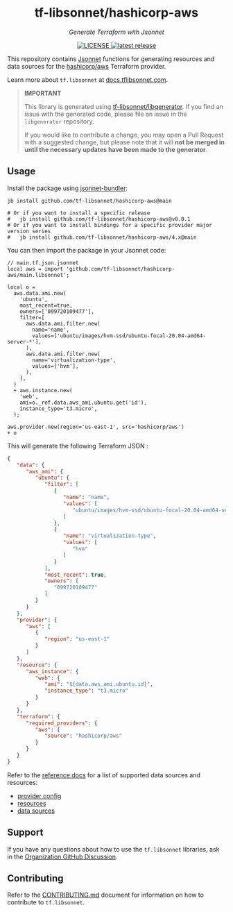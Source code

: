 <h1 align="center">tf-libsonnet/hashicorp-aws</h1>

<p align="center">
  <em>Generate Terraform with Jsonnet</em>
</p>

<p align="center">
  <a href="https://github.com/tf-libsonnet/hashicorp-aws/blob/main/LICENSE">
    <img alt="LICENSE" src="https://img.shields.io/github/license/tf-libsonnet/hashicorp-aws?style=for-the-badge">
  </a>
  <a href="https://github.com/tf-libsonnet/hashicorp-aws/releases/latest">
    <img alt="latest release" src="https://img.shields.io/github/v/release/tf-libsonnet/hashicorp-aws?style=for-the-badge">
  </a>
</p>

This repository contains [Jsonnet](https://jsonnet.org/) functions for generating resources and data sources for the
[hashicorp/aws](https://registry.terraform.io/providers/hashicorp/aws) Terraform provider.

Learn more about `tf.libsonnet` at [docs.tflibsonnet.com](https://docs.tflibsonnet.com/docs).

> **IMPORTANT**
>
> This library is generated using [tf-libsonnet/libgenerator](https://github.com/tf-libsonnet/libgenerator). If you find
> an issue with the generated code, please file an issue in the `libgenerator` repository.
>
> If you would like to contribute a change, you may open a Pull Request with a suggested change, but please note that it
> will **not be merged in until the necessary updates have been made to the generator**.

## Usage

Install the package using [jsonnet-bundler](https://github.com/jsonnet-bundler/jsonnet-bundler):

```
jb install github.com/tf-libsonnet/hashicorp-aws@main

# Or if you want to install a specific release
#   jb install github.com/tf-libsonnet/hashicorp-aws@v0.0.1
# Or if you want to install bindings for a specific provider major version series
#   jb install github.com/tf-libsonnet/hashicorp-aws/4.x@main
```

You can then import the package in your Jsonnet code:

```jsonnet
// main.tf.json.jsonnet
local aws = import 'github.com/tf-libsonnet/hashicorp-aws/main.libsonnet';

local o =
  aws.data.ami.new(
    'ubuntu',
    most_recent=true,
    owners=['099720109477'],
    filter=[
      aws.data.ami.filter.new(
        name='name',
        values=['ubuntu/images/hvm-ssd/ubuntu-focal-20.04-amd64-server-*'],
      ),
      aws.data.ami.filter.new(
        name='virtualization-type',
        values=['hvm'],
      ),
    ],
  )
  + aws.instance.new(
    'web',
    ami=o._ref.data.aws_ami.ubuntu.get('id'),
    instance_type='t3.micro',
  );

aws.provider.new(region='us-east-1', src='hashicorp/aws')
+ o
```

This will generate the following Terraform JSON :

```json
{
   "data": {
      "aws_ami": {
         "ubuntu": {
            "filter": [
               {
                  "name": "name",
                  "values": [
                     "ubuntu/images/hvm-ssd/ubuntu-focal-20.04-amd64-server-*"
                  ]
               },
               {
                  "name": "virtualization-type",
                  "values": [
                     "hvm"
                  ]
               }
            ],
            "most_recent": true,
            "owners": [
               "099720109477"
            ]
         }
      }
   },
   "provider": {
      "aws": [
         {
            "region": "us-east-1"
         }
      ]
   },
   "resource": {
      "aws_instance": {
         "web": {
            "ami": "${data.aws_ami.ubuntu.id}",
            "instance_type": "t3.micro"
         }
      }
   },
   "terraform": {
      "required_providers": {
         "aws": {
            "source": "hashicorp/aws"
         }
      }
   }
}
```

Refer to the [reference docs](/docs/4.x/README.md) for a list of supported data sources and resources:

- [provider config](/docs/4.x/provider.md)
- [resources](/docs/4.x/README.md)
- [data sources](/docs/4.x/data/index.md)


## Support

If you have any questions about how to use the `tf.libsonnet` libraries, ask in the [Organization GitHub
Discussion](https://github.com/orgs/tf-libsonnet/discussions).


## Contributing

Refer to the [CONTRIBUTING.md](/CONTRIBUTING.md) document for information on how to contribute to `tf.libsonnet`.
